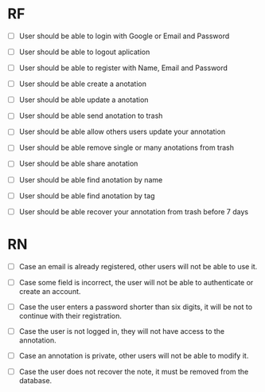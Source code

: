# RF
- [ ] User should be able to login with Google or Email and Password
- [ ] User should be able to logout aplication
- [ ] User should be able to register with Name, Email and Password
- [ ] User should be able create a anotation
- [ ] User should be able update a anotation 
- [ ] User should be able send anotation to trash
- [ ] User should be able allow others users update your annotation
- [ ] User should be able remove single or many anotations from trash
- [ ] User should be able share anotation
- [ ] User should be able find anotation by name
- [ ] User should be able find anotation by tag
- [ ] User should be able recover your annotation from trash before 7 days


# RN 
- [ ] Case an email is already registered, other users will not be able to use it.
- [ ] Case some field is incorrect, the user will not be able to authenticate or create an account.
- [ ] Case the user enters a password shorter than six digits, it will be not to continue with their registration.
- [ ] Case the user is not logged in, they will not have access to the annotation.
- [ ] Case an annotation is private, other users will not be able to modify it.
- [ ] Case the user does not recover the note, it must be removed from the database.

